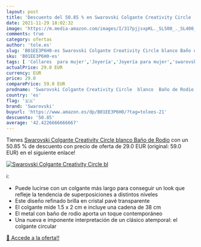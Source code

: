 ```yaml
---
layout: post
title: 'Descuento del 50.85 % en Swarovski Colgante Creativity Circle  bl'
date: 2021-11-29 18:02:32
image: 'https://m.media-amazon.com/images/I/317pjjsxpKL._SL500_._SL400_.jpg'
comments: true
category: ofertas
author: 'tole.es'
slug: 'B01EE3P6H0-es Swarovski Colgante Creativity Circle blanco Baño de Rodio'
sku: 'B01EE3P6H0-es'
tags: [ 'Collares  para mujer','Joyería','Joyería para mujer','swarovski', ]
actualPrice: 29.0 EUR
currency: EUR
price: 29.0
comparePrice: 59.0 EUR
prodname: 'Swarovski Colgante Creativity Circle  blanco  Baño de Rodio'
country: 'es'
flag: '🇪🇸'
brand: 'Swarovski'
buyurl: 'https://www.amazon.es/dp/B01EE3P6H0/?tag=tolees-21'
descuento: '50.85'
average: '42.4226666666667'
---
```


Tienes [Swarovski Colgante Creativity Circle  blanco  Baño de Rodio](https://www.amazon.es/dp/B01EE3P6H0/?tag=tolees-21) con un 50.85 % de descuento con precio de oferta de 29.0 EUR (original: 59.0 EUR) en el siguiente enlace!

[![Swarovski Colgante Creativity Circle  bl](https://m.media-amazon.com/images/I/317pjjsxpKL._SL500_._SL400_.jpg)](https://www.amazon.es/dp/B01EE3P6H0/?tag=tolees-21)

ℹ️:

- Puede lucirse con un colgante más largo para conseguir un look que refleje la tendencia de superposiciones a distintos niveles
- Este diseño refinado brilla en cristal pavé transparente
- El colgante mide 1.5 x 2 cm e incluye una cadena de 38 cm
- El metal con baño de rodio aporta un toque contemporáneo
- Una nueva e imponente interpretación de un clásico atemporal: el colgante circular

[🛒 Accede a la oferta!!](https://www.amazon.es/dp/B01EE3P6H0/?tag=tolees-21)

